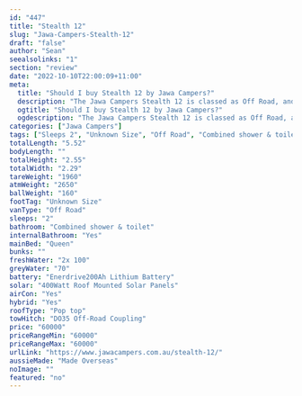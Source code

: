 ```yaml
---
id: "447"
title: "Stealth 12"
slug: "Jawa-Campers-Stealth-12"
draft: "false"
author: "Sean"
seealsolinks: "1"
section: "review"
date: "2022-10-10T22:00:09+11:00"
meta:
  title: "Should I buy Stealth 12 by Jawa Campers?"
  description: "The Jawa Campers Stealth 12 is classed as Off Road, and sleeps 2 people. It is Made Overseas and comes in at Unknown Size. It generally has Combined shower & toilet."
  ogtitle: "Should I buy Stealth 12 by Jawa Campers?"
  ogdescription: "The Jawa Campers Stealth 12 is classed as Off Road, and sleeps 2 people. It is Made Overseas and comes in at Unknown Size. It generally has Combined shower & toilet."
categories: ["Jawa Campers"]
tags: ["Sleeps 2", "Unknown Size", "Off Road", "Combined shower & toilet", "Pop top", "50 - 60k"]
totalLength: "5.52"
bodyLength: ""
totalHeight: "2.55"
totalWidth: "2.29"
tareWeight: "1960"
atmWeight: "2650"
ballWeight: "160"
footTag: "Unknown Size"
vanType: "Off Road"
sleeps: "2"
bathroom: "Combined shower & toilet"
internalBathroom: "Yes"
mainBed: "Queen"
bunks: ""
freshWater: "2x 100"
greyWater: "70"
battery: "Enerdrive200Ah Lithium Battery"
solar: "400Watt Roof Mounted Solar Panels"
airCon: "Yes"
hybrid: "Yes"
roofType: "Pop top"
towHitch: "DO35 Off-Road Coupling"
price: "60000"
priceRangeMin: "60000"
priceRangeMax: "60000"
urlLink: "https://www.jawacampers.com.au/stealth-12/"
aussieMade: "Made Overseas"
noImage: ""
featured: "no"
---
```

